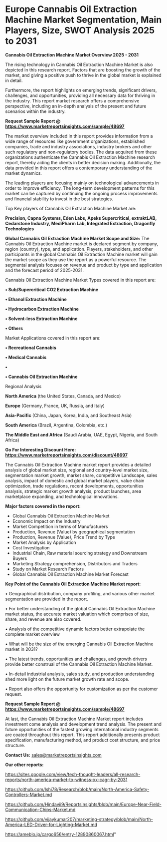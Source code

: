 # Europe Cannabis Oil Extraction Machine Market Segmentation, Main Players, Size, SWOT Analysis 2025 to 2031

<Strong> Cannabis Oil Extraction Machine Market Overview 2025 - 2031</strong>

The rising technology in Cannabis Oil Extraction Machine Market is also depicted in this research report. Factors that are boosting the growth of the market, and giving a positive push to thrive in the global market is explained in detail.

Furthermore, the report highlights on emerging trends, significant drivers, challenges, and opportunities, providing all necessary data for thriving in the industry. This report market research offers a comprehensive perspective, including an in-depth analysis of the present and future scenarios within the industry.

<strong>Request Sample Report @ <a href=https://www.marketreportsinsights.com/sample/48697>https://www.marketreportsinsights.com/sample/48697</a></strong>

The market overview included in this report provides information from a wide range of resources like government organizations, established companies, trade and industry associations, industry brokers and other such regulatory and non-regulatory bodies. The data acquired from these organizations authenticate the Cannabis Oil Extraction Machine research report, thereby aiding the clients in better decision making. Additionally, the data provided in this report offers a contemporary understanding of the market dynamics.

The leading players are focusing mainly on technological advancements in order to improve efficiency. The long-term development patterns for this market can be captured by continuing the ongoing process improvements and financial stability to invest in the best strategies.

Top Key players of Cannabis Oil Extraction Machine Market are:

<strong>Precision, Capna Systems, Eden Labs, Apeks Supercritical, extraktLAB, Cedarstone Industry, MediPharm Lab, Integrated Extraction, Dragonfly Technologies</strong>

<strong><b>Global Cannabis Oil Extraction Machine Market Scope and Size:</b></strong>
The Cannabis Oil Extraction Machine market is declared segment by company, region (country), type, and application. Players, stakeholders, and other participants in the global Cannabis Oil Extraction Machine market will gain the market scope as they use the report as a powerful resource. The segmental analysis focuses on revenue and product by type and application and the forecast period of 2025-2031.

Cannabis Oil Extraction Machine Market Types covered in this report are:

<strong>•  Sub/Supercritical CO2 Extraction Machine

•  Ethanol Extraction Machine

•  Hydrocarbon Extraction Machine

•  Solvent-less Extraction Machine

•  Others</strong>

Market Applications covered in this report are:

<strong>•  Recreational Cannabis

•  Medical Cannabis

•  

•  Cannabis Oil Extraction Machine</strong> 

Regional Analysis

<strong>North America</strong> (the United States, Canada, and Mexico)

<strong>Europe</strong> (Germany, France, UK, Russia, and Italy)

<strong>Asia-Pacific</strong> (China, Japan, Korea, India, and Southeast Asia)

<strong>South America</strong> (Brazil, Argentina, Colombia, etc.)

<strong>The Middle East and Africa</strong> (Saudi Arabia, UAE, Egypt, Nigeria, and South Africa)

<strong>Go For Interesting Discount Here: <a href=https://www.marketreportsinsights.com/discount/48697>https://www.marketreportsinsights.com/discount/48697</a></strong>

The Cannabis Oil Extraction Machine market report provides a detailed analysis of global market size, regional and country-level market size, segmentation market growth, market share, competitive Landscape, sales analysis, impact of domestic and global market players, value chain optimization, trade regulations, recent developments, opportunities analysis, strategic market growth analysis, product launches, area marketplace expanding, and technological innovations.

<strong><b>Major factors covered in the report:</b></strong>
<ul>
  <li>Global Cannabis Oil Extraction Machine Market </li>
  <li>Economic Impact on the Industry</li>
  <li>Market Competition in terms of Manufacturers</li>
  <li>Production, Revenue (Value) by geographical segmentation</li>
  <li>Production, Revenue (Value), Price Trend by Type</li>
  <li>Market Analysis by Application</li>
  <li>Cost Investigation</li>
  <li>Industrial Chain, Raw material sourcing strategy and Downstream Buyers</li>
  <li>Marketing Strategy comprehension, Distributors and Traders</li>
  <li>Study on Market Research Factors</li>
  <li>Global Cannabis Oil Extraction Machine Market Forecast</li>
</ul>

<strong><b>Key Point of the Cannabis Oil Extraction Machine Market report:</b></strong>

• Geographical distribution, company profiling, and various other market segmentation are provided in the report.

• For better understanding of the global Cannabis Oil Extraction Machine market status, the accurate market valuation which comprises of size, share, and revenue are also covered.

• Analysis of the competitive dynamic factors better extrapolate the complete market overview

• What will be the size of the emerging Cannabis Oil Extraction Machine market in 2031?

• The latest trends, opportunities and challenges, and growth drivers provide better construal of the Cannabis Oil Extraction Machine Market.

• In-detail industrial analysis, sales study, and production understanding shed more light on the future market growth rate and scope.

• Report also offers the opportunity for customization as per the customer request.

<strong>Request Sample Report @ <a href=https://www.marketreportsinsights.com/sample/48697>https://www.marketreportsinsights.com/sample/48697</a></strong>

At last, the Cannabis Oil Extraction Machine Market report includes investment come analysis and development trend analysis. The present and future opportunities of the fastest growing international industry segments are coated throughout this report. This report additionally presents product specification, manufacturing method, and product cost structure, and price structure.

<strong>Contact Us:</strong>
sales@marketreportsinsights.com

<strong>Our other reports:</strong>

<a href=https://sites.google.com/view/tech-thought-leaders/all-research-reports/north-america-market-to-witness-xx-cagr-by-2031>https://sites.google.com/view/tech-thought-leaders/all-research-reports/north-america-market-to-witness-xx-cagr-by-2031</a>

<a href=https://github.com/Ishi78/Research/blob/main/North-America-Safety-Controllers-Market.md>https://github.com/Ishi78/Research/blob/main/North-America-Safety-Controllers-Market.md</a>

<a href=https://github.com/Hindavii9/Reportsinsights/blob/main/Europe-Near-Field-Communication-Chips-Market.md>https://github.com/Hindavii9/Reportsinsights/blob/main/Europe-Near-Field-Communication-Chips-Market.md</a>

<a href=https://github.com/vijaykumar207/marketing-strategy/blob/main/North-America-LED-Driver-for-Lighting-Market.md>https://github.com/vijaykumar207/marketing-strategy/blob/main/North-America-LED-Driver-for-Lighting-Market.md</a>

<a href=https://ameblo.jp/cargo656/entry-12890860067.html>https://ameblo.jp/cargo656/entry-12890860067.html</a>"
